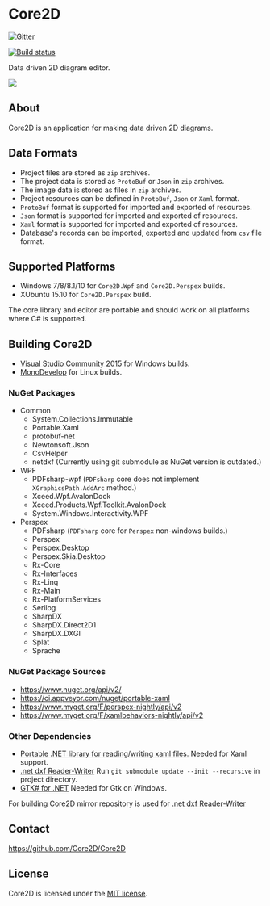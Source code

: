 # Core2D

[![Gitter](https://badges.gitter.im/Join%20Chat.svg)](https://gitter.im/Core2D/Core2D?utm_source=badge&utm_medium=badge&utm_campaign=pr-badge)

[![Build status](https://ci.appveyor.com/api/projects/status/7k1e0voeit7od9bw/branch/master?svg=true)](https://ci.appveyor.com/project/wieslawsoltes/core2d/branch/master)

Data driven 2D diagram editor.

<a href='https://www.youtube.com/watch?v=P7G0kmX7EcU' target='_blank'>![](https://i.ytimg.com/vi/P7G0kmX7EcU/hqdefault.jpg)<a/>

## About

Core2D is an application for making data driven 2D diagrams.

## Data Formats

* Project files are stored as `zip` archives.
* The project data is stored as `ProtoBuf` or `Json` in `zip` archives.
* The image data is stored  as files in `zip` archives.
* Project resources can be defined in `ProtoBuf`, `Json` or `Xaml` format.
* `ProtoBuf` format is supported for imported and exported of resources. 
* `Json` format is supported for imported and exported of resources. 
* `Xaml` format is supported for imported and exported of resources. 
* Database's records can be imported, exported and updated from `csv` file format.

## Supported Platforms

* Windows 7/8/8.1/10 for `Core2D.Wpf` and `Core2D.Perspex` builds.
* XUbuntu 15.10 for `Core2D.Perspex` build.

The core library and editor are portable and should work on all platforms where C# is supported.

## Building Core2D

* [Visual Studio Community 2015](https://www.visualstudio.com/en-us/products/visual-studio-community-vs.aspx) for Windows builds.
* [MonoDevelop](http://www.monodevelop.com/) for Linux builds.

### NuGet Packages

* Common
  * System.Collections.Immutable
  * Portable.Xaml
  * protobuf-net
  * Newtonsoft.Json
  * CsvHelper
  * netdxf (Currently using git submodule as NuGet version is outdated.)
* WPF
  * PDFsharp-wpf (`PDFsharp` core does not implement `XGraphicsPath.AddArc` method.)
  * Xceed.Wpf.AvalonDock
  * Xceed.Products.Wpf.Toolkit.AvalonDock
  * System.Windows.Interactivity.WPF
* Perspex
  * PDFsharp (`PDFsharp` core for `Perspex` non-windows builds.)
  * Perspex
  * Perspex.Desktop
  * Perspex.Skia.Desktop
  * Rx-Core
  * Rx-Interfaces
  * Rx-Linq
  * Rx-Main
  * Rx-PlatformServices
  * Serilog
  * SharpDX
  * SharpDX.Direct2D1
  * SharpDX.DXGI
  * Splat
  * Sprache

### NuGet Package Sources

* https://www.nuget.org/api/v2/
* https://ci.appveyor.com/nuget/portable-xaml
* https://www.myget.org/F/perspex-nightly/api/v2
* https://www.myget.org/F/xamlbehaviors-nightly/api/v2

### Other Dependencies

* [Portable .NET library for reading/writing xaml files.](https://github.com/cwensley/Portable.Xaml) Needed for Xaml support.
* [.net dxf Reader-Writer](http://netdxf.codeplex.com/) Run `git submodule update --init --recursive` in project directory.
* [GTK# for .NET](http://www.mono-project.com/download/#download-win) Needed for Gtk on Windows.

For building Core2D mirror repository is used for [.net dxf Reader-Writer](https://github.com/Core2D/netdxf)

## Contact

https://github.com/Core2D/Core2D

## License

Core2D is licensed under the [MIT license](LICENSE.TXT).
